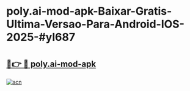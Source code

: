 # poly.ai-mod-apk-Baixar-Gratis-Ultima-Versao-Para-Android-IOS-2025-#yl687

# <h2><a href="https://ainizakaria.my?title=poly.ai-mod-apk&ref=24M">🔗👉 🔴 poly.ai-mod-apk</a></h2>

[![acn](https://github.com/user-attachments/assets/0f9c940e-d8b0-45ae-aac7-cd30a18b3e1c)](https://ainizakaria.my?title=poly.ai-mod-apk&ref=24M)

